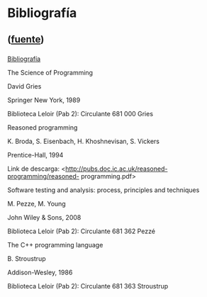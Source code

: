# Bibliografía
([fuente](https://campus.exactas.uba.ar/course/view.php?id=987&section=4))
---
###
[Bibliografía](https://campus.exactas.uba.ar/course/view.php?id=987&section=4)

The Science of Programming

David Gries

Springer New York, 1989

Biblioteca Leloir (Pab 2): Circulante 681 000 Gries

Reasoned programming

K. Broda, S. Eisenbach, H. Khoshnevisan, S. Vickers

Prentice-Hall, 1994

Link de descarga: <http://pubs.doc.ic.ac.uk/reasoned-programming/reasoned-
programming.pdf>

Software testing and analysis: process, principles and techniques

M. Pezze, M. Young

John Wiley & Sons, 2008

Biblioteca Leloir (Pab 2): Circulante 681 362 Pezzé

The C++ programming language

B. Stroustrup

Addison-Wesley, 1986

Biblioteca Leloir (Pab 2): Circulante 681 363 Stroustrup

